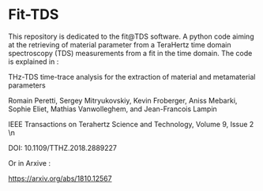 # Fit-TDS
This repository is dedicated to the fit@TDS software. A python code aiming at the retrieving of material parameter from a TeraHertz time domain spectroscopy (TDS) measurements from a fit in the time domain.
The code is explained in :


THz-TDS time-trace analysis for the extraction of material and metamaterial parameters 

Romain Peretti, Sergey Mitryukovskiy, Kevin Froberger, Aniss Mebarki, Sophie Eliet, Mathias Vanwolleghem, and Jean-Francois Lampin 

IEEE Transactions on Terahertz Science and Technology, Volume 9, Issue 2 \n 

DOI: 10.1109/TTHZ.2018.2889227 

Or in Arxive :

https://arxiv.org/abs/1810.12567
